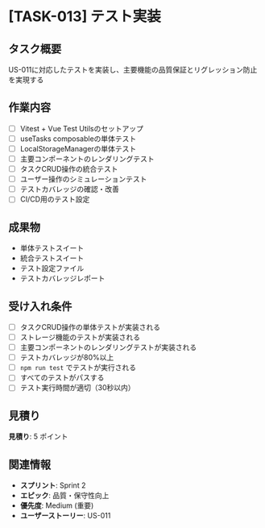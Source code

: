 # [TASK-013] テスト実装

## タスク概要
US-011に対応したテストを実装し、主要機能の品質保証とリグレッション防止を実現する

## 作業内容
- [ ] Vitest + Vue Test Utilsのセットアップ
- [ ] useTasks composableの単体テスト
- [ ] LocalStorageManagerの単体テスト
- [ ] 主要コンポーネントのレンダリングテスト
- [ ] タスクCRUD操作の統合テスト
- [ ] ユーザー操作のシミュレーションテスト
- [ ] テストカバレッジの確認・改善
- [ ] CI/CD用のテスト設定

## 成果物
- 単体テストスイート
- 統合テストスイート
- テスト設定ファイル
- テストカバレッジレポート

## 受け入れ条件
- [ ] タスクCRUD操作の単体テストが実装される
- [ ] ストレージ機能のテストが実装される
- [ ] 主要コンポーネントのレンダリングテストが実装される
- [ ] テストカバレッジが80%以上
- [ ] `npm run test` でテストが実行される
- [ ] すべてのテストがパスする
- [ ] テスト実行時間が適切（30秒以内）

## 見積り
**見積り**: 5 ポイント

## 関連情報
- **スプリント**: Sprint 2
- **エピック**: 品質・保守性向上
- **優先度**: Medium (重要)
- **ユーザーストーリー**: US-011
